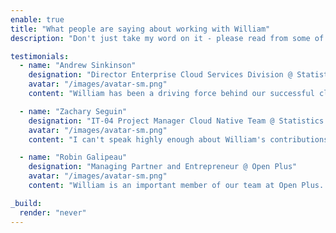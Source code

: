 ```yaml
---
enable: true
title: "What people are saying about working with William"
description: "Don't just take my word on it - please read from some of the testimonials of people I have collaborated with"

testimonials:
  - name: "Andrew Sinkinson"
    designation: "Director Enterprise Cloud Services Division @ Statistics Canada"
    avatar: "/images/avatar-sm.png"
    content: "William has been a driving force behind our successful cloud-native initiatives at Statistics Canada. His skills in using CNCF technologies and passion for Open Source have transformed the experience of our solution builders, making our projects more agile and reliable."

  - name: "Zachary Seguin"
    designation: "IT-04 Project Manager Cloud Native Team @ Statistics Canada"
    avatar: "/images/avatar-sm.png"
    content: "I can't speak highly enough about William's contributions. His proficiency in CNCF tooling and commitment to Open Source values have revolutionized the way we approach cloud-native development. He has made our project team more agile, collaborative, and forward-thinking."

  - name: "Robin Galipeau"
    designation: "Managing Partner and Entrepreneur @ Open Plus"
    avatar: "/images/avatar-sm.png"
    content: "William is an important member of our team at Open Plus. His comprehensive understanding of DevOps practices and Cloud Architecture has proven to be instrumental in our projects. From designing robust systems to implementing automated deployment pipelines, William delivers."

_build:
  render: "never"
---
```

